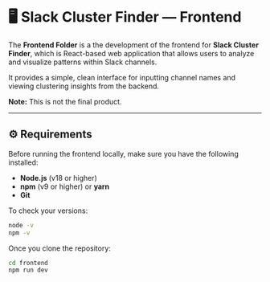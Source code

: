 # 🖥️ Slack Cluster Finder — Frontend

The **Frontend Folder** is a the development of the frontend for **Slack Cluster Finder**, which is React-based web application that allows users to analyze and visualize patterns within Slack channels.  

It provides a simple, clean interface for inputting channel names and viewing clustering insights from the backend.

**Note:** This is not the final product.

---

## ⚙️ Requirements

Before running the frontend locally, make sure you have the following installed:

- **Node.js** (v18 or higher)
- **npm** (v9 or higher) or **yarn**
- **Git**

To check your versions:
```bash
node -v
npm -v
```

Once you clone the repository:
```bash
cd frontend 
npm run dev
```


